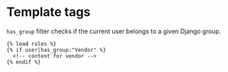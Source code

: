 # Template tags

`has_group` filter checks if the current user belongs to a given Django group.

```django
{% load roles %}
{% if user|has_group:"Vendor" %}
  <!-- content for vendor -->
{% endif %}
```
